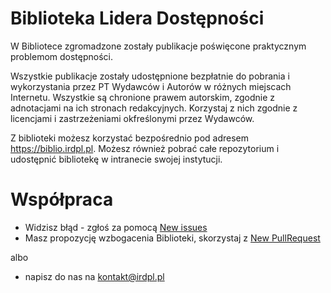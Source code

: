 # Biblioteka Lidera Dostępności

W Bibliotece zgromadzone zostały publikacje poświęcone praktycznym problemom dostępności. 

Wszystkie publikacje zostały udostępnione bezpłatnie do pobrania i wykorzystania przez PT Wydawców i Autorów w różnych miejscach Internetu. Wszystkie są chronione prawem autorskim, zgodnie z adnotacjami na ich stronach redakcyjnych. Korzystaj z nich zgodnie z licencjami i zastrzeżeniami okfreślonymi przez Wydawców.

Z biblioteki możesz korzystać bezpośrednio pod adresem https://biblio.irdpl.pl. Możesz również pobrać całe repozytorium i udostępnić bibliotekę w intranecie swojej instytucji.

# Współpraca

- Widzisz błąd - zgłoś za pomocą  [New issues](https://github.com/irdpl/biblio/issues/new)
- Masz propozycję wzbogacenia Biblioteki, skorzystaj z [New PullRequest](https://github.com/irdpl/biblio/compare)

albo

- napisz do nas na kontakt@irdpl.pl